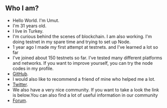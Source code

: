## Who I am?
- Hello World. I'm Umut. 
- I'm 31 years old.
- I live in Turkey.
- I'm curious behind the scenes of blockchain. I am also working. I'm doing testnet in my spare time and trying to set up Node.
- 1 year ago I made my first attempt at testnets. and I've learned a lot so far
- I've joined about 150 testnets so far. I've tested many different platforms and networks. If you want to improve yourself, you can try the node codes in my profile.
- [GitHub](https://github.com/thecoldblooded).
- I would also like to recommend a friend of mine who helped me a lot.
- [Twitter](https://twitter.com/laf_lafi_acar).
- We also have a very nice community. If you want to take a look the link is below.You can also find a lot of useful information in our community
- [Forum](https://forum.rues.info/index.php).
